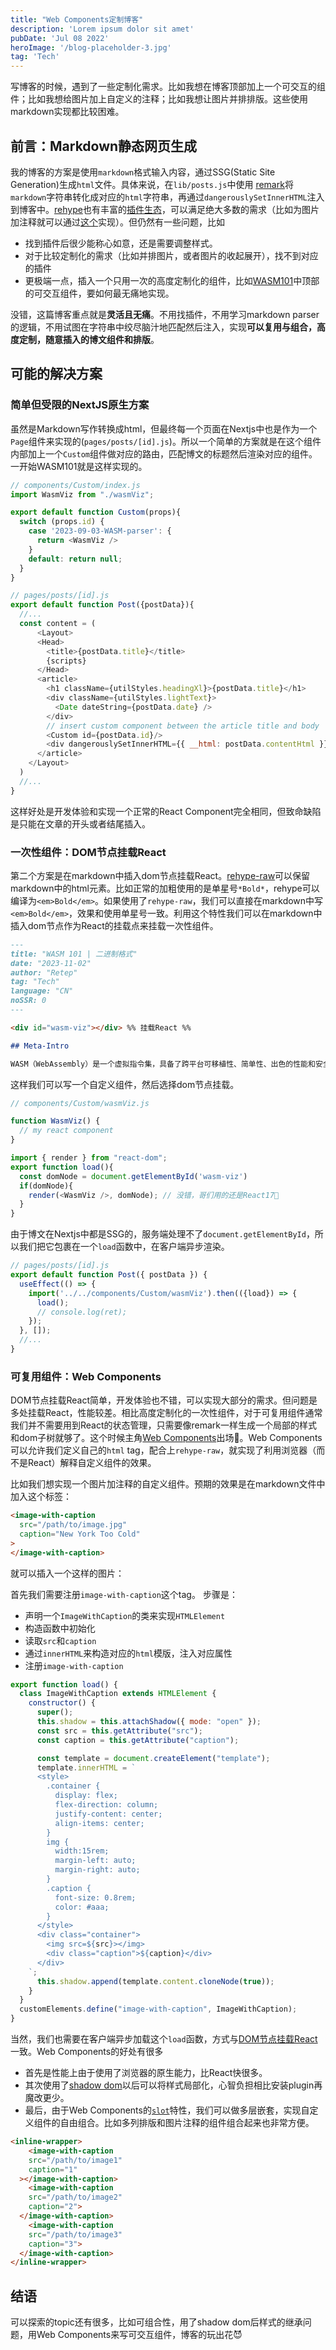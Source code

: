 ```yaml
---
title: "Web Components定制博客"
description: 'Lorem ipsum dolor sit amet'
pubDate: 'Jul 08 2022'
heroImage: '/blog-placeholder-3.jpg'
tag: 'Tech'
---
```



写博客的时候，遇到了一些定制化需求。比如我想在博客顶部加上一个可交互的组件；比如我想给图片加上自定义的注释；比如我想让图片并排排版。这些使用markdown实现都比较困难。

## 前言：Markdown静态网页生成

我的博客的方案是使用`markdown`格式输入内容，通过SSG(Static Site Generation)生成`html`文件。具体来说，在`lib/posts.js`中使用 [remark](https://github.com/remarkjs/remark)将`markdown`字符串转化成对应的`html`字符串，再通过`dangerouslySetInnerHTML`注入到博客中。[rehype](https://github.com/rehypejs/rehype?tab=readme-ov-file#plugins)也有丰富的[插件生态](https://github.com/rehypejs/rehype/blob/HEAD/doc/plugins.md#list-of-plugins)，可以满足绝大多数的需求（比如为图片加注释就可以通过[这个](https://github.com/josestg/rehype-figure)实现）。但仍然有一些问题，比如
- 找到插件后很少能称心如意，还是需要调整样式。
- 对于比较定制化的需求（比如并排图片，或者图片的收起展开），找不到对应的插件
- 更极端一点，插入一个只用一次的高度定制化的组件，比如[WASM101](/posts/2023-11-02-WASM-parser-cn)中顶部的可交互组件，要如何最无痛地实现。

没错，这篇博客重点就是**灵活且无痛**。不用找插件，不用学习markdown parser的逻辑，不用试图在字符串中绞尽脑汁地匹配然后注入，实现**可以复用与组合，高度定制，随意插入的博文组件和排版**。


## 可能的解决方案
### 简单但受限的NextJS原生方案
虽然是Markdown写作转换成html，但最终每一个页面在Nextjs中也是作为一个`Page`组件来实现的(`pages/posts/[id].js`)。所以一个简单的方案就是在这个组件内部加上一个`Custom`组件做对应的路由，匹配博文的标题然后渲染对应的组件。一开始WASM101就是这样实现的。

```js
// components/Custom/index.js
import WasmViz from "./wasmViz";

export default function Custom(props){
  switch (props.id) { 
    case '2023-09-03-WASM-parser': {
      return <WasmViz />
    }
    default: return null;
  }
}
```

```js
// pages/posts/[id].js
export default function Post({postData}){
  //...
  const content = (
      <Layout>
      <Head>
        <title>{postData.title}</title>
        {scripts}
      </Head>
      <article>
        <h1 className={utilStyles.headingXl}>{postData.title}</h1>
        <div className={utilStyles.lightText}>
          <Date dateString={postData.date} />
        </div>
        // insert custom component between the article title and body
        <Custom id={postData.id}/> 
        <div dangerouslySetInnerHTML={{ __html: postData.contentHtml }} />
      </article>
    </Layout>
  )
  //...
}
```

这样好处是开发体验和实现一个正常的React Component完全相同，但致命缺陷是只能在文章的开头或者结尾插入。

### 一次性组件：DOM节点挂载React
第二个方案是在markdown中插入dom节点挂载React。[rehype-raw](https://github.com/rehypejs/rehype-raw)可以保留markdown中的html元素。比如正常的加粗使用的是单星号`*Bold*`，rehype可以编译为`<em>Bold</em>`。如果使用了`rehype-raw`，我们可以直接在markdown中写`<em>Bold</em>`，效果和使用单星号一致。利用这个特性我们可以在markdown中插入dom节点作为React的挂载点来挂载一次性组件。

```markdown
---
title: "WASM 101 | 二进制格式"
date: "2023-11-02"
author: "Retep"
tag: "Tech"
language: "CN"
noSSR: 0
---

<div id="wasm-viz"></div> %% 挂载React %%

## Meta-Intro

WASM（WebAssembly）是一个虚拟指令集，具备了跨平台可移植性、简单性、出色的性能和安全性，在高性能/分布式计算/嵌入式中都有很大的前景（会取代Docker吗？）。
```

这样我们可以写一个自定义组件，然后选择dom节点挂载。
```js
// components/Custom/wasmViz.js

function WasmViz() {
  // my react component
}

import { render } from "react-dom";
export function load(){
  const domNode = document.getElementById('wasm-viz')
  if(domNode){
    render(<WasmViz />, domNode); // 没错，哥们用的还是React17🤡
  }
}
```

由于博文在Nextjs中都是SSG的，服务端处理不了`document.getElementById`，所以我们把它包裹在一个`load`函数中，在客户端异步渲染。

```js
// pages/posts/[id].js
export default function Post({ postData }) {
  useEffect(() => {
    import('../../components/Custom/wasmViz').then(({load}) => {
      load();
      // console.log(ret);
    });
  }, []);
  //...
}
```

### 可复用组件：Web Components
DOM节点挂载React简单，开发体验也不错，可以实现大部分的需求。但问题是多处挂载React，性能较差。相比高度定制化的一次性组件，对于可复用组件通常我们并不需要用到React的状态管理，只需要像remark一样生成一个局部的样式和dom子树就够了。这个时候主角[Web Components](https://developer.mozilla.org/en-US/docs/Web/API/Web_components)出场🎸。Web Components可以允许我们定义自己的`html` tag，配合上`rehype-raw`，就实现了利用浏览器（而不是React）解释自定义组件的效果。

比如我们想实现一个图片加注释的自定义组件。预期的效果是在markdown文件中加入这个标签：

```html
<image-with-caption 
  src="/path/to/image.jpg" 
  caption="New York Too Cold"
>
</image-with-caption>
```
就可以插入一个这样的图片：
<image-with-caption src="/images/2023-12-28-web-components/Snoopy-Puffer.webp" caption="New York Too Cold">
</image-with-caption>


首先我们需要注册`image-with-caption`这个tag。
步骤是：
- 声明一个`ImageWithCaption`的类来实现`HTMLElement`
- 构造函数中初始化
- 读取`src`和`caption`
- 通过`innerHTML`来构造对应的`html`模版，注入对应属性
- 注册`image-with-caption`

```js
export function load() {
  class ImageWithCaption extends HTMLElement {
    constructor() {
      super();
      this.shadow = this.attachShadow({ mode: "open" });
      const src = this.getAttribute("src");
      const caption = this.getAttribute("caption");

      const template = document.createElement("template");
      template.innerHTML = `
      <style>
        .container {
          display: flex;
          flex-direction: column; 
          justify-content: center;
          align-items: center;      
        }
        img {
          width:15rem; 
          margin-left: auto;
          margin-right: auto; 
        }
        .caption {
          font-size: 0.8rem;
          color: #aaa;
        }
      </style>
      <div class="container">
        <img src=${src}></img>
        <div class="caption">${caption}</div>
      </div>
    `;
      this.shadow.append(template.content.cloneNode(true));
    }
  }
  customElements.define("image-with-caption", ImageWithCaption);
}
```

当然，我们也需要在客户端异步加载这个`load`函数，方式与[DOM节点挂载React](/posts/2023-12-28-web-components#一次性组件dom节点挂载react)一致。Web Components的好处有很多
- 首先是性能上由于使用了浏览器的原生能力，比React快很多。
- 其次使用了[shadow dom](https://developer.mozilla.org/en-US/docs/Web/API/Web_components/Using_shadow_DOM)以后可以将样式局部化，心智负担相比安装plugin再魔改更少。
- 最后，由于Web Components的[`slot`](https://developer.mozilla.org/en-US/docs/Web/HTML/Element/slot)特性，我们可以做多层嵌套，实现自定义组件的自由组合。比如多列排版和图片注释的组件组合起来也非常方便。

```html
<inline-wrapper>
	<image-with-caption 
    src="/path/to/image1" 
    caption="1"
  ></image-with-caption>
	<image-with-caption 
    src="/path/to/image2" 
    caption="2">
  </image-with-caption>
  	<image-with-caption 
    src="/path/to/image3" 
    caption="3">
  </image-with-caption>
</inline-wrapper>
```

<inline-wrapper>
	<image-with-caption src="/images/2023-12-28-web-components/snoopy1.jpeg" caption="1" width="80%"></image-with-caption>
	<image-with-caption src="/images/2023-12-28-web-components/snoopy2.jpeg" caption="2" width="80%"></image-with-caption>
  <image-with-caption src="/images/2023-12-28-web-components/snoopy3.jpeg" caption="3" width="80%"></image-with-caption>
</inline-wrapper>

## 结语
可以探索的topic还有很多，比如可组合性，用了shadow dom后样式的继承问题，用Web Components来写可交互组件，博客的玩出花😈